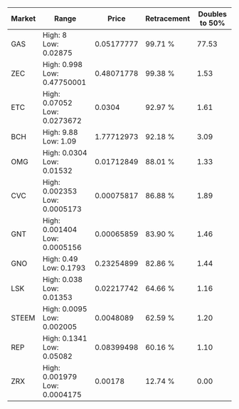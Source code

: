 | Market | Range | Price| Retracement | Doubles to 50% |
| --- | --- | --- | --- | --- |
| GAS | High: 8<br />Low: 0.02875 | 0.05177777 | 99.71 % | 77.53 |
| ZEC | High: 0.998<br />Low: 0.47750001 | 0.48071778 | 99.38 % | 1.53 |
| ETC | High: 0.07052<br />Low: 0.0273672 | 0.0304 | 92.97 % | 1.61 |
| BCH | High: 9.88<br />Low: 1.09 | 1.77712973 | 92.18 % | 3.09 |
| OMG | High: 0.0304<br />Low: 0.01532 | 0.01712849 | 88.01 % | 1.33 |
| CVC | High: 0.002353<br />Low: 0.0005173 | 0.00075817 | 86.88 % | 1.89 |
| GNT | High: 0.001404<br />Low: 0.0005156 | 0.00065859 | 83.90 % | 1.46 |
| GNO | High: 0.49<br />Low: 0.1793 | 0.23254899 | 82.86 % | 1.44 |
| LSK | High: 0.038<br />Low: 0.01353 | 0.02217742 | 64.66 % | 1.16 |
| STEEM | High: 0.0095<br />Low: 0.002005 | 0.0048089 | 62.59 % | 1.20 |
| REP | High: 0.1341<br />Low: 0.05082 | 0.08399498 | 60.16 % | 1.10 |
| ZRX | High: 0.001979<br />Low: 0.0004175 | 0.00178 | 12.74 % | 0.00 |
